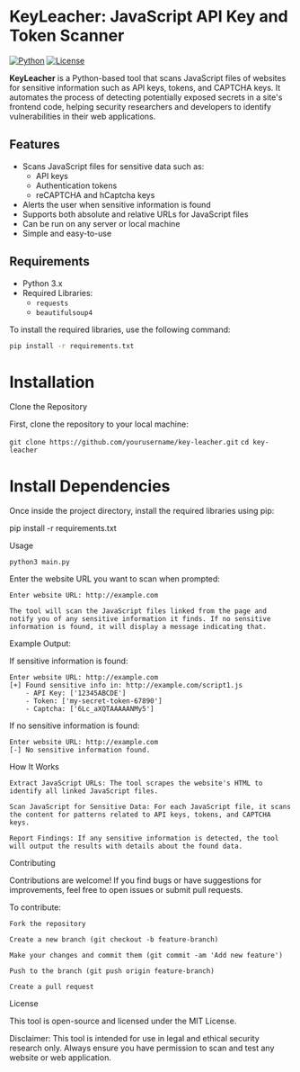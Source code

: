 # KeyLeacher: JavaScript API Key and Token Scanner

[![Python](https://img.shields.io/badge/Python-3.x-blue.svg)](https://www.python.org/)
[![License](https://img.shields.io/badge/License-MIT-green.svg)](https://opensource.org/licenses/MIT)

**KeyLeacher** is a Python-based tool that scans JavaScript files of websites for sensitive information such as API keys, tokens, and CAPTCHA keys. It automates the process of detecting potentially exposed secrets in a site's frontend code, helping security researchers and developers to identify vulnerabilities in their web applications.

## Features

- Scans JavaScript files for sensitive data such as:
  - API keys
  - Authentication tokens
  - reCAPTCHA and hCaptcha keys
- Alerts the user when sensitive information is found
- Supports both absolute and relative URLs for JavaScript files
- Can be run on any server or local machine
- Simple and easy-to-use

## Requirements

- Python 3.x
- Required Libraries:
  - `requests`
  - `beautifulsoup4`

To install the required libraries, use the following command:

```bash
pip install -r requirements.txt
```

# Installation
Clone the Repository

First, clone the repository to your local machine:

```git clone https://github.com/yourusername/key-leacher.git```
```cd key-leacher```

# Install Dependencies

Once inside the project directory, install the required libraries using pip:

pip install -r requirements.txt

Usage


```
python3 main.py
```
Enter the website URL you want to scan when prompted:

    Enter website URL: http://example.com

    The tool will scan the JavaScript files linked from the page and notify you of any sensitive information it finds. If no sensitive information is found, it will display a message indicating that.

Example Output:

If sensitive information is found:
```
Enter website URL: http://example.com
[+] Found sensitive info in: http://example.com/script1.js
    - API Key: ['12345ABCDE']
    - Token: ['my-secret-token-67890']
    - Captcha: ['6Lc_aXQTAAAAANMy5']
```
If no sensitive information is found:
```
Enter website URL: http://example.com
[-] No sensitive information found.
```
How It Works

    Extract JavaScript URLs: The tool scrapes the website's HTML to identify all linked JavaScript files.

    Scan JavaScript for Sensitive Data: For each JavaScript file, it scans the content for patterns related to API keys, tokens, and CAPTCHA keys.

    Report Findings: If any sensitive information is detected, the tool will output the results with details about the found data.

Contributing

Contributions are welcome! If you find bugs or have suggestions for improvements, feel free to open issues or submit pull requests.

To contribute:

    Fork the repository

    Create a new branch (git checkout -b feature-branch)

    Make your changes and commit them (git commit -am 'Add new feature')

    Push to the branch (git push origin feature-branch)

    Create a pull request

License

This tool is open-source and licensed under the MIT License.

Disclaimer:
This tool is intended for use in legal and ethical security research only. Always ensure you have permission to scan and test any website or web application.


